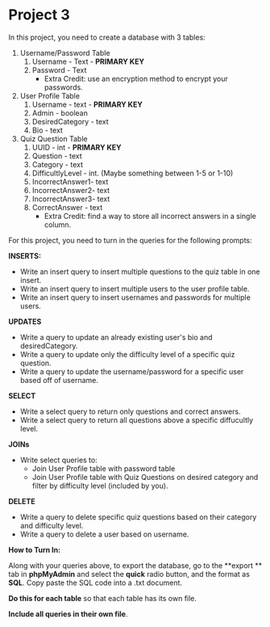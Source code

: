# Project 3

In this project, you need to create a database with 3 tables: 

1. Username/Password Table
   1. Username - Text - **PRIMARY KEY**
   2. Password - Text 
      - Extra Credit: use an encryption method to encrypt your passwords. 
2. User Profile Table
   1. Username - text - **PRIMARY KEY**
   2. Admin - boolean
   3. DesiredCategory - text
   4. Bio - text 
3. Quiz Question Table
   1. UUID - int - **PRIMARY KEY**
   2. Question - text
   3. Category - text
   4. DifficultlyLevel - int. (Maybe something between 1-5 or 1-10)
   5. IncorrectAnswer1- text
   6. IncorrectAnswer2- text
   7. IncorrectAnswer3- text
   8. CorrectAnswer - text
      - Extra Credit: find a way to store all incorrect answers in a single column. 



For this project, you need to turn in the queries for the following prompts: 



**INSERTS:**

- Write an insert query to insert multiple questions to the quiz table in one insert. 
- Write an insert query to insert multiple users to the user profile table. 
- Write an insert query to insert usernames and passwords for multiple users. 



**UPDATES**

- Write a query to update an already existing user's bio and desiredCategory. 
- Write a query to update only the difficulty level of a specific quiz question. 
- Write a query to update the username/password for a specific user based off of username. 



**SELECT**

- Write a select query to return only questions and correct answers. 
- Write a select query to return all questions above a specific diffucultly level. 



**JOINs**

- Write select queries to: 
  - Join User Profile table with password table
  - Join User Profile table with Quiz Questions on desired category and filter by difficulty level (included by you).



**DELETE**

- Write a query to delete specific quiz questions based on their category and difficulty level.
- Write a query to delete a user based on username. 





**How to Turn In:** 

Along with your queries above, to export the database, go to the **export ** tab in **phpMyAdmin** and select the **quick** radio button, and the format as **SQL**. Copy paste the SQL code into a .txt document.

**Do this for each table** so that each table has its own file. 

**Include all queries in their own file**. 









